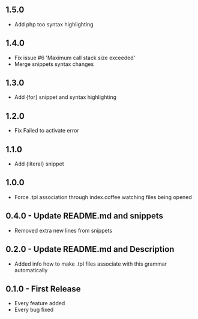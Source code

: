 ## 1.5.0
* Add php too syntax highlighting

## 1.4.0
* Fix issue #6 'Maximum call stack size exceeded'
* Merge snippets syntax changes

## 1.3.0
* Add {for} snippet and syntax highlighting

## 1.2.0
* Fix Failed to activate error

## 1.1.0
* Add {literal} snippet

## 1.0.0 
* Force .tpl association through index.coffee watching files being opened

## 0.4.0 - Update README.md and snippets
* Removed extra new lines from snippets

## 0.2.0 - Update README.md and Description
* Added info how to make .tpl files associate with this grammar automatically

## 0.1.0 - First Release
* Every feature added
* Every bug fixed
